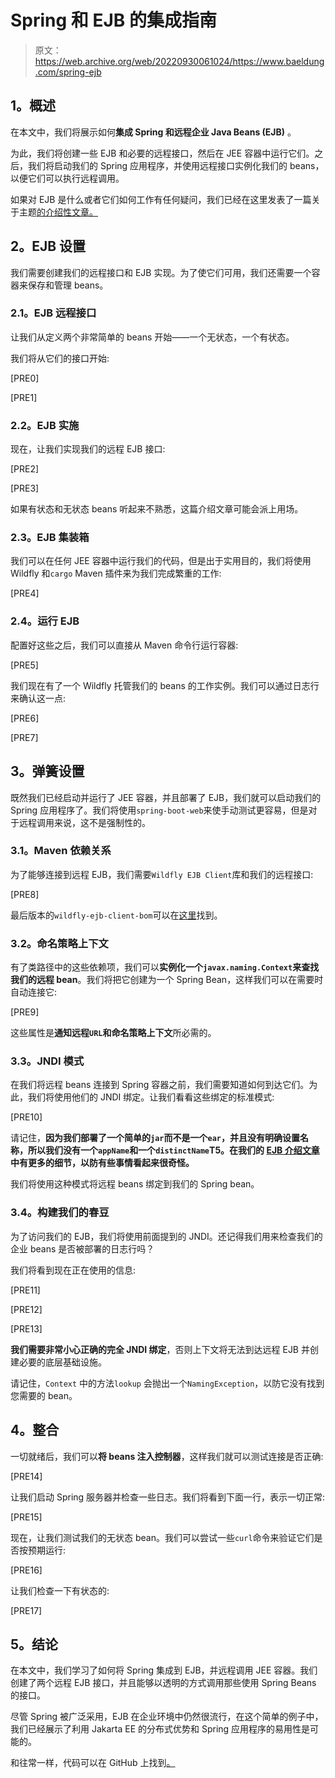 # Spring 和 EJB 的集成指南

> 原文：<https://web.archive.org/web/20220930061024/https://www.baeldung.com/spring-ejb>

## **1。概述**

在本文中，我们将展示如何**集成 Spring 和远程企业 Java Beans (EJB)** 。

为此，我们将创建一些 EJB 和必要的远程接口，然后在 JEE 容器中运行它们。之后，我们将启动我们的 Spring 应用程序，并使用远程接口实例化我们的 beans，以便它们可以执行远程调用。

如果对 EJB 是什么或者它们如何工作有任何疑问，我们已经在这里发表了一篇关于主题[的介绍性文章。](/web/20220524003411/https://www.baeldung.com/ejb-intro)

## **2。EJB 设置**

我们需要创建我们的远程接口和 EJB 实现。为了使它们可用，我们还需要一个容器来保存和管理 beans。

### **2.1。EJB 远程接口**

让我们从定义两个非常简单的 beans 开始——一个无状态，一个有状态。

我们将从它们的接口开始:

[PRE0]

[PRE1]

### **2.2。EJB 实施**

现在，让我们实现我们的远程 EJB 接口:

[PRE2]

[PRE3]

如果有状态和无状态 beans 听起来不熟悉，这篇介绍文章可能会派上用场。

### **2.3。EJB 集装箱**

我们可以在任何 JEE 容器中运行我们的代码，但是出于实用目的，我们将使用 Wildfly 和`cargo` Maven 插件来为我们完成繁重的工作:

[PRE4]

### **2.4。运行 EJB**

配置好这些之后，我们可以直接从 Maven 命令行运行容器:

[PRE5]

我们现在有了一个 Wildfly 托管我们的 beans 的工作实例。我们可以通过日志行来确认这一点:

[PRE6]

[PRE7]

## **3。弹簧设置**

既然我们已经启动并运行了 JEE 容器，并且部署了 EJB，我们就可以启动我们的 Spring 应用程序了。我们将使用`spring-boot-web`来使手动测试更容易，但是对于远程调用来说，这不是强制性的。

### **3.1。Maven 依赖关系**

为了能够连接到远程 EJB，我们需要`Wildfly EJB Client`库和我们的远程接口:

[PRE8]

最后版本的`wildfly-ejb-client-bom`可以在[这里](https://web.archive.org/web/20220524003411/https://search.maven.org/classic/#search%7Cgav%7C1%7Cg%3A%22org.wildfly%22%20AND%20a%3A%22wildfly-ejb-client-bom%22)找到。

### **3.2。命名策略上下文**

有了类路径中的这些依赖项，我们可以**实例化一个`javax.naming.Context`来查找我们的远程 bean**。我们将把它创建为一个 Spring Bean，这样我们可以在需要时自动连接它:

[PRE9]

这些属性是**通知远程`URL`和命名策略上下文**所必需的。

### **3.3。JNDI 模式**

在我们将远程 beans 连接到 Spring 容器之前，我们需要知道如何到达它们。为此，我们将使用他们的 JNDI 绑定。让我们看看这些绑定的标准模式:

[PRE10]

请记住，**因为我们部署了一个简单的`jar`而不是一个`ear`，并且没有明确设置名称，所以我们没有一个`appName`和一个`distinctName`T5。在我们的 [EJB 介绍文章](/web/20220524003411/https://www.baeldung.com/ejb-intro)中有更多的细节，以防有些事情看起来很奇怪。**

我们将使用这种模式将远程 beans 绑定到我们的 Spring bean。

### **3.4。构建我们的春豆**

为了访问我们的 EJB，我们将使用前面提到的 JNDI。还记得我们用来检查我们的企业 beans 是否被部署的日志行吗？

我们将看到现在正在使用的信息:

[PRE11]

[PRE12]

[PRE13]

**我们需要非常小心正确的完全 JNDI 绑定**，否则上下文将无法到达远程 EJB 并创建必要的底层基础设施。

请记住，`Context` 中的方法`lookup` 会抛出一个`NamingException`，以防它没有找到您需要的 bean。

## **4。整合**

一切就绪后，我们可以**将 beans 注入控制器**，这样我们就可以测试连接是否正确:

[PRE14]

让我们启动 Spring 服务器并检查一些日志。我们将看到下面一行，表示一切正常:

[PRE15]

现在，让我们测试我们的无状态 bean。我们可以尝试一些`curl`命令来验证它们是否按预期运行:

[PRE16]

让我们检查一下有状态的:

[PRE17]

## **5。结论**

在本文中，我们学习了如何将 Spring 集成到 EJB，并远程调用 JEE 容器。我们创建了两个远程 EJB 接口，并且能够以透明的方式调用那些使用 Spring Beans 的接口。

尽管 Spring 被广泛采用，EJB 在企业环境中仍然很流行，在这个简单的例子中，我们已经展示了利用 Jakarta EE 的分布式优势和 Spring 应用程序的易用性是可能的。

和往常一样，代码可以在 GitHub 上找到[。](https://web.archive.org/web/20220524003411/https://github.com/eugenp/tutorials/tree/master/spring-ejb)